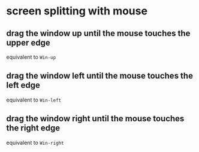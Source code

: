 # screen splitting with mouse

## drag the window up until the mouse **touches the upper edge**

equivalent to `Win-up`

## drag the window left until the mouse **touches the left edge**

equivalent to `Win-left`

## drag the window right until the mouse **touches the right edge**

equivalent to `Win-right`

